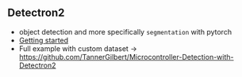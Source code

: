 ## Detectron2
* object detection and more specifically `segmentation` with pytorch
* [Getting started](https://detectron2.readthedocs.io/tutorials/getting_started.html)
* Full example with custom dataset -> https://github.com/TannerGilbert/Microcontroller-Detection-with-Detectron2